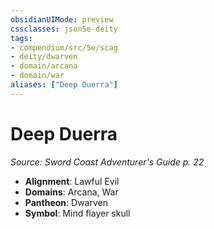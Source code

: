 ```yaml
---
obsidianUIMode: preview
cssclasses: json5e-deity
tags:
- compendium/src/5e/scag
- deity/dwarven
- domain/arcana
- domain/war
aliases: ["Deep Duerra"]
---
```

# Deep Duerra
*Source: Sword Coast Adventurer's Guide p. 22* 

- **Alignment**: Lawful Evil
- **Domains**: Arcana, War
- **Pantheon**: Dwarven
- **Symbol**: Mind flayer skull